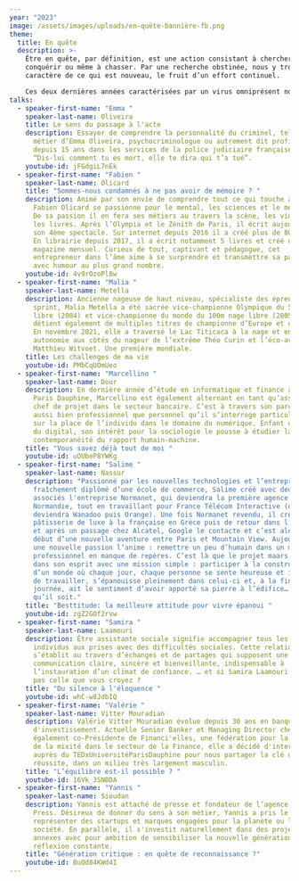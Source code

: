 ```yaml
---
year: "2023"
image: /assets/images/uploads/en-quête-bannière-fb.png
theme:
  title: En quête
  description: >-
    Être en quête, par définition, est une action consistant à chercher, à
    conquérir ou même à chasser. Par une recherche obstinée, nous y trouvons le
    caractère de ce qui est nouveau, le fruit d’un effort continuel. 

    Ces deux dernières années caractérisées par un virus omniprésent nous ont apporté perplexité, doute, et détresse. Et si nous prenions un instant pour regarder plus loin, saisir ce qui nous entoure, sans jamais perdre de vue ce qui se trouve au plus profond de soi ? C’est à ce moment précis que nous décidons de remettre en cause ce qui nous semble être une normalité et d’orienter nos pensées vers ce qui n’est pas habituel. L’aventure commence dès les premières réflexions, une volonté de changement, une passerelle vers l’idéal. Parce que la nature humaine est en quête perpétuelle de ce qui est essentiel à sa vie et de ce qui fait battre son cœur : une aspiration à la découverte. Être en quête, c’est tout simplement se donner les moyens d’accéder à de nouveaux horizons. 
talks:
  - speaker-first-name: "Emma "
    speaker-last-name: Oliveira
    title: Le sens du passage à l'acte
    description: Essayer de comprendre la personnalité du criminel, tel est le
      métier d’Emma Oliveira, psychocriminologue ou autrement dit profiler
      depuis 15 ans dans les services de la police judiciaire française.
      “Dis-lui comment tu es mort, elle te dira qui t’a tué”.
    youtube-id: jFGdgiL7nEk
  - speaker-first-name: "Fabien "
    speaker-last-name: Olicard
    title: "Sommes-nous condamnés à ne pas avoir de mémoire ? "
    description: Animé par son envie de comprendre tout ce qui touche à l’esprit,
      Fabien Olicard se passionne pour le mental, les sciences et le mentalisme.
      De sa passion il en fera ses métiers au travers la scène, les vidéos et
      les livres. Après l’Olympia et le Zénith de Paris, il écrit aujourd’hui
      son 4ème spectacle. Sur internet depuis 2016 il a créé plus de 800 vidéos.
      En librairie depuis 2017, il a écrit notamment 5 livres et créé un
      magazine mensuel. Curieux de tout, captivant et pédagogue, cet
      entrepreneur dans l’âme aime à se surprendre et transmettre sa passion
      avec humour au plus grand nombre.
    youtube-id: 4v9rOzoPl8w
  - speaker-first-name: "Malia "
    speaker-last-name: Metella
    description: Ancienne nageuse de haut niveau, spécialiste des épreuves de
      sprint, Malia Metella a été sacrée vice-championne Olympique du 50m nage
      libre (2004) et vice-championne du monde du 100m nage libre (2005). Elle
      détient également de multiples titres de championne d’Europe et de France.
      En novembre 2021, elle a traversé le Lac Titicaca à la nage et en totale
      autonomie aux côtés du nageur de l’extrême Théo Curin et l’éco-aventurier
      Matthieu Witvoet. Une première mondiale.
    title: Les challenges de ma vie
    youtube-id: PMbCqUOmUeo
  - speaker-first-name: "Marcellino "
    speaker-last-name: Dour
    description: En dernière année d’étude en informatique et finance à l’université
      Paris Dauphine, Marcellino est également alternant en tant qu’assistant
      chef de projet dans le secteur bancaire. C’est à travers son parcours
      aussi bien professionnel que personnel qu’il s’interroge particulièrement
      sur la place de l’individu dans le domaine du numérique. Enfant de l’ère
      du digital, son intérêt pour la sociologie le pousse à étudier la
      contemporanéité du rapport humain-machine.
    title: "Vous savez déjà tout de moi "
    youtube-id: uOUbeP8YWKg
  - speaker-first-name: "Salime "
    speaker-last-name: Nassur
    description: "Passionné par les nouvelles technologies et l’entrepreneuriat et
      fraîchement diplômé d’une école de commerce, Salime créé avec deux
      associés l'entreprise Normanet, qui deviendra la première agence web de
      Normandie, tout en travaillant pour France Télécom Interactive (qui
      deviendra Wanadoo puis Orange). Une fois Normanet revendu, il crée une
      pâtisserie de luxe à la française en Grèce puis de retour dans l’hexagone
      et après un passage chez Alcatel, Google le contacte et c’est alors le
      début d’une nouvelle aventure entre Paris et Mountain View. Aujourd’hui
      une nouvelle passion l’anime : remettre un peu d’humain dans un monde
      professionnel en manque de repères. C’est là que le projet maars germe
      dans son esprit avec une mission simple : participer à la construction
      d’un monde où chaque jour, chaque personne se sente heureuse et inspirée
      de travailler, s’épanouisse pleinement dans celui-ci et, à la fin de la
      journée, ait le sentiment d’avoir apporté sa pierre à l’édifice… quel
      qu’il soit."
    title: "Besttitude: la meilleure attitude pour vivre épanoui "
    youtube-id: zgZ2GOf2rvw
  - speaker-first-name: "Samira "
    speaker-last-name: Laamouri
    description: Être assistante sociale signifie accompagner tous les jours des
      individus aux prises avec des difficultés sociales. Cette relation d’aide
      s’établit au travers d’échanges et de partages qui supposent une
      communication claire, sincère et bienveillante, indispensable à
      l’instauration d’un climat de confiance. … et si Samira Laamouri n’était
      pas celle que vous croyez ?
    title: "Du silence à l'éloquence "
    youtube-id: whC-w8JdbIQ
  - speaker-first-name: "Valérie "
    speaker-last-name: Vitter Mouradian
    description: Valérie Vitter Mouradian évolue depuis 30 ans en banque
      d'investissement. Actuelle Senior Banker et Managing Director chez HSBC,
      également co-Présidente de Financi'elles, une fédération pour la promotion
      de la mixité dans le secteur de la Finance, elle a décidé d'intervenir
      auprès du TEDxUniversitéParisDauphine pour nous partager la clé de sa
      réussite, dans un milieu très largement masculin.
    title: "L’équilibre est-il possible ? "
    youtube-id: 16Vk_3SNBDA
  - speaker-first-name: "Yannis "
    speaker-last-name: Sioudan
    description: Yannis est attaché de presse et fondateur de l’agence Interférence
      Press. Désireux de donner du sens à son métier, Yannis a pris le parti de
      représenter des startups et marques engagées pour la planète ou la
      société. En parallèle, il s'investit naturellement dans des projets
      annexes avec pour ambition de sensibiliser la nouvelle génération à une
      réflexion constante.
    title: "Génération critique : en quête de reconnaissance ?"
    youtube-id: BuOd84KWd4I
---
```

